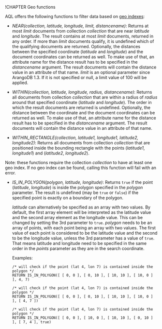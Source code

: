 !CHAPTER Geo functions

AQL offers the following functions to filter data based on [geo indexes](../Glossary/README.md#geo-index):

- *NEAR(collection, latitude, longitude, limit, distancename)*: 
  Returns at most *limit* documents from collection *collection* that are near
  *latitude* and *longitude*. The result contains at most *limit* documents, returned in
  any order. If more than *limit* documents qualify, it is undefined which of the qualifying
  documents are returned. Optionally, the distances between the specified coordinate
  (*latitude* and *longitude*) and the document coordinates can be returned as well.
  To make use of that, an attribute name for the distance result has to be specified in
  the *distancename* argument. The result documents will contain the distance value in
  an attribute of that name.
  *limit* is an optional parameter since ArangoDB 1.3. If it is not specified or null, a limit
  value of 100 will be applied.

- *WITHIN(collection, latitude, longitude, radius, distancename)*: 
  Returns all documents from collection *collection* that are within a radius of
  *radius* around that specified coordinate (*latitude* and *longitude*). The order
  in which the result documents are returned is undefined. Optionally, the distance between the
  coordinate and the document coordinates can be returned as well.
  To make use of that, an attribute name for the distance result has to be specified in
  the *distancename* argument. The result documents will contain the distance value in
  an attribute of that name.

* *WITHIN_RECTANGLE(collection, latitude1, longitude1, latitude2, longitude2)*:
  Returns all documents from collection *collection* that are positioned inside the bounding
  rectangle with the points (*latitude1*, *longitude1*) and (*latitude2*, *longitude2*).

Note: these functions require the collection *collection* to have at least
one geo index.  If no geo index can be found, calling this function will fail
with an error.

- *IS_IN_POLYGON(polygon, latitude, longitude)*:
  Returns `true` if the point (*latitude*, *longitude*) is inside the polygon specified in the
  *polygon* parameter. The result is undefined (may be `true` or `false`) if the specified point
  is exactly on a boundary of the polygon.

  *latitude* can alternatively be specified as an array with two values. By default,
  the first array element will be interpreted as the latitude value and the second array element
  as the longitude value. This can be changed by setting the 3rd parameter to `true`.
  *polygon* needs to be an array of points, with each point being an array with two values. The
  first value of each point is considered to be the latitude value and the second to be the
  longitude value, unless the 3rd parameter has a value of `true`. That means latitude and
  longitude need to be specified in the same order in the *points* parameter as they are in
  the search coordinate.

  Examples:

      /* will check if the point (lat 4, lon 7) is contained inside the polygon */
      RETURN IS_IN_POLYGON([ [ 0, 0 ], [ 0, 10 ], [ 10, 10 ], [ 10, 0 ] ], 4, 7)

      /* will check if the point (lat 4, lon 7) is contained inside the polygon */
      RETURN IS_IN_POLYGON([ [ 0, 0 ], [ 0, 10 ], [ 10, 10 ], [ 10, 0 ] ], [ 4, 7 ])
      
      /* will check if the point (lat 4, lon 7) is contained inside the polygon */
      RETURN IS_IN_POLYGON([ [ 0, 0 ], [ 10, 0 ], [ 10, 10 ], [ 0, 10 ] ], [ 7, 4 ], true)
